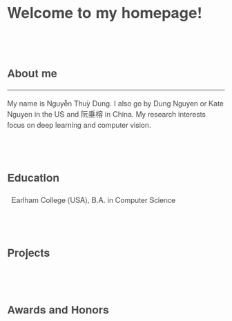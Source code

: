 <content style="color:#4a4a4a; font-family:Helvetica Neue;">
  <h1 style="font-size:35px">Welcome to my homepage!</h1>
  <br/>
  <br/>
  <h2 style="font-size:25px">About me</h2>
  <hr style="height:1px;border:none;color:#333;background-color:#333;" />
    <p style="font-size:17px;">
    My name is Nguyễn Thuỳ Dung. I also go by Dung Nguyen or Kate Nguyen in the US and 阮垂榕 in China. My research interests focus on deep learning and computer vision.
    </p>
  <br/>
  <br/>

  <h2 style="font-size:25px">Education</h2>
    <p style="font-size:17px;">
      <i class="fas fa-graduation-cap fa-lg" style="color: rgb(70,70,70)"></i>&nbsp; Earlham College (USA), B.A. in Computer Science
    </p>                                                                     
  <br/>
  <br/>

  <h2 style="font-size:25px">Projects</h2>
    <p style="font-size:17px;">
    </p>
  <br/>
  <br/>

  <h2 style="font-size:25px">Awards and Honors</h2>
    <p style="font-size:17px;">
    </p>
  <br/>
  <br/>
</content>
